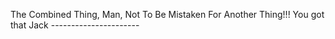 The Combined Thing, Man, Not To Be Mistaken For Another Thing!!! You got that Jack ----------------------
